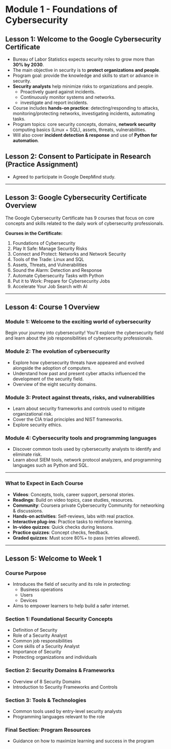 # Module 1 - Foundations of Cybersecurity

## Lesson 1: Welcome to the Google Cybersecurity Certificate 
- Bureau of Labor Statistics expects security roles to grow more than **30% by 2030**.
- The main objective in security is to **protect organizations and people**.
- Program goal: provide the knowledge and skills to start or advance in security.
- **Security analysts** help minimize risks to organizations and people.
   - Proactively guard against incidents.
   - Continuously monitor systems and networks.
   - investigate and report incidents.
 - Course includes **hands-on practice**: detecting/responding to attacks, monitoring/protecting networks, investigating incidents, automating tasks.
 - Program topics: core security concepts, domains, **network security** computing basics (Linux + SQL), assets, threats, vulnerabilities. 
 - Will also cover **incident detection & response** and use of **Python for automation**.

## Lesson 2: Consent to Participate in Research (Practice Assignment)
- Agreed to participate in Google DeepMind study.

---

## Lesson 3: Google Cybersecurity Certificate Overview
The Google Cybersecurity Certificate has 9 courses that focus on core concepts and skills related to the daily work of cybersecurity professionals.

**Courses in the Certificate:**
1. Foundations of Cybersecurity  
2. Play It Safe: Manage Security Risks  
3. Connect and Protect: Networks and Network Security  
4. Tools of the Trade: Linux and SQL  
5. Assets, Threats, and Vulnerabilities  
6. Sound the Alarm: Detection and Response  
7. Automate Cybersecurity Tasks with Python  
8. Put it to Work: Prepare for Cybersecurity Jobs  
9. Accelerate Your Job Search with AI  

---

## Lesson 4: Course 1 Overview

### Module 1: Welcome to the exciting world of cybersecurity
Begin your journey into cybersecurity! You'll explore the cybersecurity field and learn about the job responsibilities of cybersecurity professionals.

### Module 2: The evolution of cybersecurity
- Explore how cybersecurity threats have appeared and evolved alongside the adoption of computers.  
- Understand how past and present cyber attacks influenced the development of the security field.  
- Overview of the eight security domains.  

### Module 3: Protect against threats, risks, and vulnerabilities
- Learn about security frameworks and controls used to mitigate organizational risk.  
- Cover the CIA triad principles and NIST frameworks.  
- Explore security ethics.  

### Module 4: Cybersecurity tools and programming languages
- Discover common tools used by cybersecurity analysts to identify and eliminate risk.  
- Learn about SIEM tools, network protocol analyzers, and programming languages such as Python and SQL.  

---

### What to Expect in Each Course
- **Videos**: Concepts, tools, career support, personal stories.  
- **Readings**: Build on video topics, case studies, resources.  
- **Community**: Coursera private Cybersecurity Community for networking & discussions.  
- **Hands-on activities**: Self-reviews, labs with real practice.  
- **Interactive plug-ins**: Practice tasks to reinforce learning.  
- **In-video quizzes**: Quick checks during lessons.  
- **Practice quizzes**: Concept checks, feedback.  
- **Graded quizzes**: Must score 80%+ to pass (retries allowed).  
---

## Lesson 5: Welcome to Week 1

### Course Purpose
- Introduces the field of security and its role in protecting:
  - Business operations
  - Users
  - Devices
- Aims to empower learners to help build a safer internet.

### Section 1: Foundational Security Concepts
- Definition of Security
- Role of a Security Analyst
- Common job responsibilities
- Core skills of a Security Analyst
- Importance of Security
- Protecting organizations and individuals

### Section 2: Security Domains & Frameworks
- Overview of 8 Security Domains
- Introduction to Security Frameworks and Controls

### Section 3: Tools & Technologies
- Common tools used by entry-level security analysts
- Programming languages relevant to the role

### Final Section: Program Resources
- Guidance on how to maximize learning and success in the program
